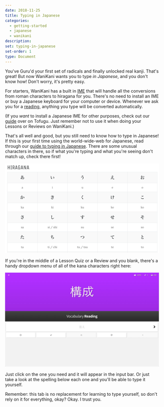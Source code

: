```yaml
---
date: 2018-11-25
title: Typing in Japanese
categories:
  - getting-started
  - japanese
  - wanikani
description:
set: typing-in-japanese
set-order: 1
type: Document
---
```


You've Guru'd your first set of radicals and finally unlocked real kanji. That's great! But now WaniKani wants you to type _in Japanese_, and you don't know how! Don't worry, it's pretty easy.

For starters, WaniKani has a built in [IME](https://en.wikipedia.org/wiki/Input_method) that will handle all the conversions from roman characters to hiragana for you. There's no need to install an IME or buy a Japanese keyboard for your computer or device. Whenever we ask you for a [reading](/wanikani/japanese/readings-vs-meanings/), anything you type will be converted automatically.

(If you _want_ to install a Japanese IME for other purposes, check out our [guide](https://www.tofugu.com/japanese/how-to-install-japanese-keyboard/) over on Tofugu. Just remember not to use it when doing your Lessons or Reviews on WaniKani.)

That's all well and good, but you still need to know how to type in Japanese! If this is your first time using the world-wide-web for Japanese, read through our [guide to typing in Japanese](https://www.tofugu.com/japanese/how-to-type-in-japanese/). There are some unusual characters in there, so if what you're typing and what you're seeing don't match up, check there first!

![How to type in Japanese](/images/typing-in-japanese.png)

If you're in the middle of a Lesson Quiz or a Review and you blank, there's a handy dropdown menu of all of the kana characters right here:

![Kana shortcut keyboard](/images/kana-shortcut.gif)

Just click on the one you need and it will appear in the input bar. Or just take a look at the spelling below each one and you'll be able to type it yourself.

Remember: this tab is no replacement for learning to type yourself, so don't rely on it for everything, okay? Okay. I trust you.
